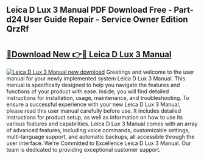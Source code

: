 ## Leica D Lux 3 Manual PDF Download Free - Part-d24 User Guide Repair - Service Owner Edition QrzRf

# <h2><a href="http://bc29793.oget.top/?id=Leica+D+Lux+3+Manual">🔗Download New 👉🔴 Leica D Lux 3 Manual</a></h2>

[![Leica D Lux 3 Manual new download](https://i.imgur.com/5g1atiW.png)](http://bc29793.oget.top/?id=Leica+D+Lux+3+Manual)
Greetings and welcome to the user manual for your newly implemented system Leica D Lux 3 Manual. This manual is specifically designed to help you navigate the features and functions of your product with ease. Inside, you will find detailed instructions for installation, usage, maintenance, and troubleshooting. To ensure a successful experience with your new Leica D Lux 3 Manual, please read this user manual carefully before use. It includes detailed instructions for product setup, as well as information on how to use its various features and capabilities. Leica D Lux 3 Manual comes with an array of advanced features, including voice commands, customizable settings, multi-language support, and automatic backups, all accessible through the user interface. We're Committed to Excellence Leica D Lux 3 Manual. Our team is dedicated to providing exceptional customer support.

